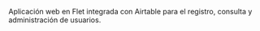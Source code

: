 Aplicación web en Flet integrada con Airtable para el registro, consulta y administración de usuarios.
